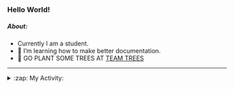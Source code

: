 ### Hello World!

##### About:
- Currently I am a student.
- 🌱 I’m learning how to make better documentation.
- 🌱 GO PLANT SOME TREES AT [TEAM TREES](https://teamtrees.org/)

---
<details>
  <summary>:zap: My Activity:</summary>
  
<!--START_SECTION:waka-->
![Code Time](http://img.shields.io/badge/Code%20Time-1%2C160%20hrs%2022%20mins-blue)

**I'm a Night 🦉** 

```text
🌞 Morning                1747 commits        ██░░░░░░░░░░░░░░░░░░░░░░░   09.85 % 
🌆 Daytime                6124 commits        █████████░░░░░░░░░░░░░░░░   34.51 % 
🌃 Evening                5052 commits        ███████░░░░░░░░░░░░░░░░░░   28.47 % 
🌙 Night                  4822 commits        ███████░░░░░░░░░░░░░░░░░░   27.17 % 
```
📅 **I'm Most Productive on Wednesday** 

```text
Monday                   2551 commits        ████░░░░░░░░░░░░░░░░░░░░░   14.38 % 
Tuesday                  2396 commits        ███░░░░░░░░░░░░░░░░░░░░░░   13.50 % 
Wednesday                4143 commits        ██████░░░░░░░░░░░░░░░░░░░   23.35 % 
Thursday                 2240 commits        ███░░░░░░░░░░░░░░░░░░░░░░   12.62 % 
Friday                   1820 commits        ███░░░░░░░░░░░░░░░░░░░░░░   10.26 % 
Saturday                 1565 commits        ██░░░░░░░░░░░░░░░░░░░░░░░   08.82 % 
Sunday                   3030 commits        ████░░░░░░░░░░░░░░░░░░░░░   17.08 % 
```


📊 **This Week I Spent My Time On** 

```text
🔥 Editors: 
IntelliJ                 1 hr 29 mins        █████████████████████████   98.92 % 
VS Code                  0 secs              ░░░░░░░░░░░░░░░░░░░░░░░░░   01.08 % 

🐱‍💻 Projects: 
intro                    1 hr 29 mins        █████████████████████████   98.92 % 
praise                   0 secs              ░░░░░░░░░░░░░░░░░░░░░░░░░   00.88 % 
giveth-dapps-v2          0 secs              ░░░░░░░░░░░░░░░░░░░░░░░░░   00.20 % 
```


 Last Updated on 16/08/2023 11:11:15 UTC
<!--END_SECTION:waka-->
</details>
